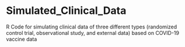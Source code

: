 # Simulated_Clinical_Data
R Code for simulating clinical data of three different types (randomized control trial, observational study, and external data) based on COVID-19 vaccine data
